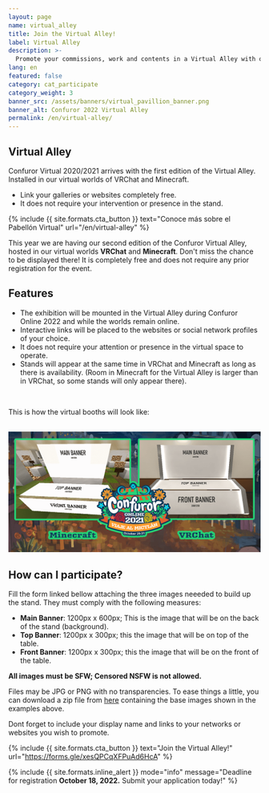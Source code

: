 ```yaml
---
layout: page
name: virtual_alley
title: Join the Virtual Alley!
label: Virtual Alley
description: >-
  Promote your commissions, work and contents in a Virtual Alley with outstanding virtual vending booths.
lang: en
featured: false
category: cat_participate
category_weight: 3
banner_src: /assets/banners/virtual_pavillion_banner.png
banner_alt: Confuror 2022 Virtual Alley
permalink: /en/virtual-alley/
---
```


<!-- ABSTRACT for intro -->

## Virtual Alley

Confuror Virtual 2020/2021 arrives with the first edition of the Virtual Alley. Installed in our virtual worlds of VRChat and Minecraft.

- Link your galleries or websites completely free.
- It does not require your intervention or presence in the stand.

{%
  include {{ site.formats.cta_button }}
  text="Conoce más sobre el Pabellón Virtual"
  url="/en/virtual-alley"
%}

<!-- ABSTRACT for intro -->

This year we are having our second edition of the Confuror Virtual Alley, hosted in our virtual worlds **VRChat** and **Minecraft**. Don't miss the chance to be displayed there! It is completely free and does not require any prior registration for the event.

## Features

- The exhibition will be mounted in the Virtual Alley during Confuror Online 2022 and while the worlds remain online.
- Interactive links will be placed to the websites or social network profiles of your choice.
- It does not require your attention or presence in the virtual space to operate.
- Stands will appear at the same time in VRChat and Minecraft as long as there is availability. (Room in Minecraft for the Virtual Alley is larger than in VRChat, so some stands will only appear there).

<br>

This is how the virtual booths will look like:

<br>
<div class="container-overflow">
  <div class="row">
    <div class="col-md-12" style="text-align:center;">
      <img src="/assets/images/muestra_mesas.png" class="img-fluid">
    </div>
  </div>
</div>

## How can I participate?

Fill the form linked bellow attaching the three images neeeded to build up the stand. They must comply with the following measures:

- **Main Banner**: 1200px x 600px; This is the image that will be on the back of the stand (background).
- **Top Banner**: 1200px x 300px; this the image that will be on top of the table.
- **Front Banner**: 1200px x 300px; this the image that will be on the front of the table.

**All images must be SFW; Censored NSFW is not allowed.**

Files may be JPG or PNG with no transparencies. To ease things a little, you can download a zip file from [here](/assets/files/stand_template_separate.zip) containing the base images shown in the examples above.

Dont forget to include your display name and links to your networks or websites you wish to promote.

{%
  include {{ site.formats.cta_button }}
  text="Join the Virtual Alley!"
  url="https://forms.gle/xesQPCqXFPuAd6HcA"
%}

{%
    include {{ site.formats.inline_alert }}
    mode="info"
    message="Deadline for registration <strong>October 18, 2022.</strong> Submit your application today!"
%}